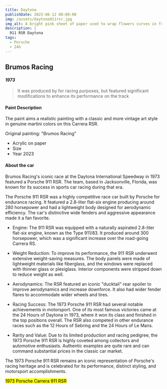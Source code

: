 ```yaml
---
title: Daytona
publishDate: 2023-06-12 00:00:00
img: /assets/daytona911rsr.jpg
img_alt: A bright pink sheet of paper used to wrap flowers curves in front of rich blue background
description: |
  911 RSR Daytona
tags:
  - Porsche
  - 24h
---
```


##  Brumos Racing

#### *1973* 

> It was produced by for racing purposes, but featured significant modifications to enhance its performance on the track

####  Paint Description

The paint aims a realistic painting with a classic and more vintage art style in genuine martini colors on this Carrera RSR.  
    
  Original painting: "Brumos Racing"  

* Acrylic on paper 
* Size 
* Year 2023 

#### About the car

Brumos Racing's iconic race at the Daytona International Speedway in 1973 featured a Porsche 911 RSR. The team, based in Jacksonville, Florida, was known for its success in sports car racing during that era.

The Porsche 911 RSR was a highly competitive race car built by Porsche for endurance racing. It featured a 2.8-liter flat-six engine producing around 280 horsepower and had a lightweight body designed for aerodynamic efficiency. The car's distinctive wide fenders and aggressive appearance made it a fan favorite.

* Engine: The 911 RSR was equipped with a naturally aspirated 2.8-liter flat-six engine, known as the Type 911/83. It produced around 300 horsepower, which was a significant increase over the road-going Carrera RS.

* Weight Reduction: To improve its performance, the 911 RSR underwent extensive weight-saving measures. The body panels were made of lightweight materials like fiberglass, and the windows were replaced with thinner glass or plexiglass. Interior components were stripped down to reduce weight as well.

* Aerodynamics: The RSR featured an iconic "ducktail" rear spoiler to improve aerodynamics and increase downforce. It also had wider fender flares to accommodate wider wheels and tires.

* Racing Success: The 1973 Porsche 911 RSR had several notable achievements in motorsport. One of its most famous victories came at the 24 Hours of Daytona in 1973, where it won its class and finished in the top positions overall. The RSR also competed in other endurance races such as the 12 Hours of Sebring and the 24 Hours of Le Mans.

* Rarity and Value: Due to its limited production and racing pedigree, the 1973 Porsche 911 RSR is highly coveted among collectors and automotive enthusiasts. Authentic examples are quite rare and can command substantial prices in the classic car market.

The 1973 Porsche 911 RSR remains an iconic representation of Porsche's racing heritage and is celebrated for its performance, distinct styling, and motorsport accomplishments.

<mark>1973 Porsche Carrera 911 RSR</mark>
